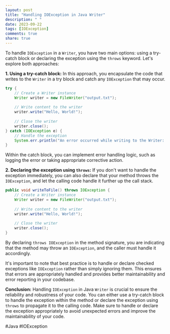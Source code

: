 ```yaml
---
layout: post
title: "Handling IOException in Java Writer"
description: " "
date: 2023-09-22
tags: [IOException]
comments: true
share: true
---
```


To handle `IOException` in a `Writer`, you have two main options: using a try-catch block or declaring the exception using the `throws` keyword. Let's explore both approaches:

**1. Using a try-catch block:**
In this approach, you encapsulate the code that writes to the `Writer` in a try block and catch any `IOException` that may occur.

```java
try {
    // Create a Writer instance
    Writer writer = new FileWriter("output.txt");
    
    // Write content to the writer
    writer.write("Hello, World!");
    
    // Close the writer
    writer.close();
} catch (IOException e) {
    // Handle the exception
    System.err.println("An error occurred while writing to the Writer: " + e.getMessage());
}
```

Within the catch block, you can implement error handling logic, such as logging the error or taking appropriate corrective action.

**2. Declaring the exception using `throws`:**
If you don't want to handle the exception immediately, you can also declare that your method throws the `IOException`, and let the calling code handle it further up the call stack.

```java
public void writeToFile() throws IOException {
    // Create a Writer instance
    Writer writer = new FileWriter("output.txt");
    
    // Write content to the writer
    writer.write("Hello, World!");
    
    // Close the writer
    writer.close();
}
```

By declaring `throws IOException` in the method signature, you are indicating that the method may throw an `IOException`, and the caller must handle it accordingly.

It's important to note that best practice is to handle or declare checked exceptions like `IOException` rather than simply ignoring them. This ensures that errors are appropriately handled and provides better maintainability and error reporting in your codebase.

**Conclusion:**
Handling `IOException` in Java `Writer` is crucial to ensure the reliability and robustness of your code. You can either use a try-catch block to handle the exception within the method or declare the exception using `throws` to propagate it to the calling code. Make sure to handle or declare the exception appropriately to avoid unexpected errors and improve the maintainability of your code.

#Java #IOException